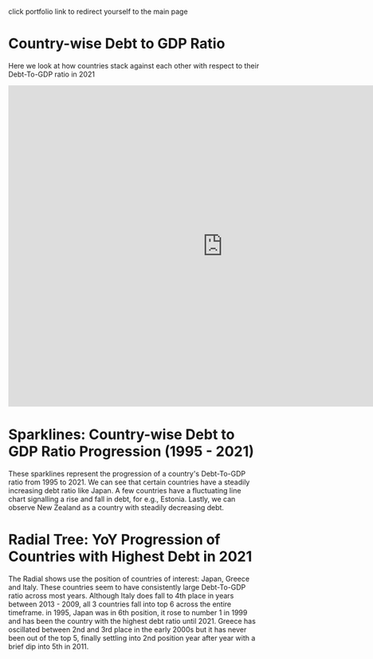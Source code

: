 click portfolio link to redirect yourself to the main page
# Country-wise Debt to GDP Ratio
Here we look at how countries stack against each other with respect to their Debt-To-GDP ratio in 2021

<iframe src="https://data.oecd.org/chart/6SmL" width="860" height="645" style="border: 0" mozallowfullscreen="true" webkitallowfullscreen="true" allowfullscreen="true"><a href="https://data.oecd.org/chart/6SmL" target="_blank">OECD Chart: General government debt, Total, % of GDP, Annual, 2021</a></iframe>

# Sparklines: Country-wise Debt to GDP Ratio Progression (1995 - 2021)
These sparklines represent the progression of a country's Debt-To-GDP ratio from 1995 to 2021. We can see that certain countries have a steadily increasing debt ratio like Japan. A few countries have a fluctuating line chart signalling a rise and fall in debt, for e.g., Estonia. Lastly, we can observe New Zealand as a country with steadily decreasing debt.

<div class="flourish-embed flourish-chart" data-src="visualisation/11735564"><script src="https://public.flourish.studio/resources/embed.js"></script></div>

# Radial Tree: YoY Progression of Countries with Highest Debt in 2021
The Radial shows use the position of countries of interest: Japan, Greece and Italy. These countries seem to have consistently large Debt-To-GDP ratio across most years. Although Italy does fall to 4th place in years between 2013 - 2009, all 3 countries fall into top 6 across the entire timeframe. in 1995, Japan was in 6th position, it rose to number 1 in 1999 and has been the country with the highest debt ratio until 2021. Greece has oscillated between 2nd and 3rd place in the early 2000s but it has never been out of the top 5, finally settling into 2nd position year after year with a brief dip into 5th in 2011.

<div class="flourish-embed flourish-hierarchy" data-src="visualisation/11735955"><script src="https://public.flourish.studio/resources/embed.js"></script></div>

